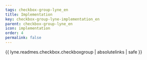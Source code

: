 ```yaml
---
tags: checkbox-group-lyne_en
title: Implementation
key: checkbox-group-lyne-implementation_en
parent: checkbox-group-lyne_en
icon: implementation
order: 4
permalink: false  
---
```

{{ lyne.readmes.checkbox.checkboxgroup | absolutelinks | safe }}


